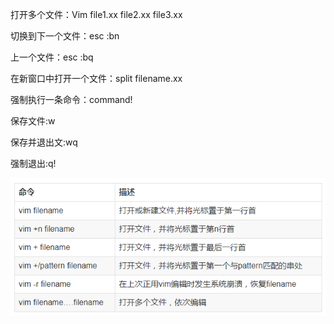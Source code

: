 打开多个文件：Vim file1.xx file2.xx file3.xx

切换到下一个文件：esc :bn

上一个文件：esc :bq

在新窗口中打开一个文件：split filename.xx

强制执行一条命令：command!

保存文件:w

保存并退出文:wq

强制退出:q!

![](/assets/进入vim.png)

